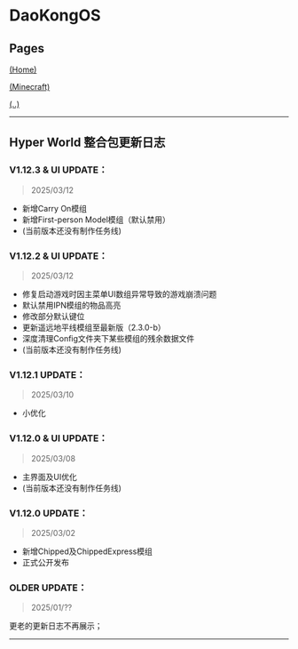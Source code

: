 # DaoKongOS

## Pages

[(Home)](/)

[(Minecraft)](/pages/minecraft)

[(..)](./../hyper-world)

---

## Hyper World 整合包更新日志

### **V1.12.3 & UI UPDATE：**
> 2025/03/12

- 新增Carry On模组
- 新增First-person Model模组（默认禁用）
- (当前版本还没有制作任务线)

### **V1.12.2 & UI UPDATE：**
> 2025/03/12

- 修复启动游戏时因主菜单UI数组异常导致的游戏崩溃问题
- 默认禁用IPN模组的物品高亮
- 修改部分默认键位
- 更新遥远地平线模组至最新版（2.3.0-b）
- 深度清理Config文件夹下某些模组的残余数据文件
- (当前版本还没有制作任务线)

### **V1.12.1 UPDATE：**
> 2025/03/10

- 小优化

### **V1.12.0 & UI UPDATE：**
> 2025/03/08

- 主界面及UI优化
- (当前版本还没有制作任务线)

### **V1.12.0 UPDATE：**
> 2025/03/02

- 新增Chipped及ChippedExpress模组
- 正式公开发布


### **OLDER UPDATE：**
> 2025/01/??

更老的更新日志不再展示；

---

<script src="https://giscus.app/client.js"
        data-repo="YELANDAOKONG/DaoKongOS"
        data-repo-id="R_kgDOOCWX7g"
        data-category="Announcements"
        data-category-id="DIC_kwDOOCWX7s4CngzH"
        data-mapping="pathname"
        data-strict="0"
        data-reactions-enabled="1"
        data-emit-metadata="0"
        data-input-position="top"
        data-theme="preferred_color_scheme"
        data-lang="zh-CN"
        crossorigin="anonymous"
        async>
</script>
